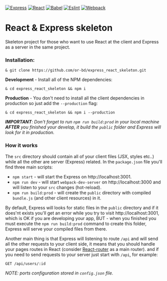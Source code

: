 [![Express](https://img.shields.io/badge/express-v4.16.0-blue.svg)](https://www.npmjs.com/package/express/v/4.16.0)
[![React](https://img.shields.io/badge/react-v16.8.6-blue.svg)](https://www.npmjs.com/package/react/v/16.8.6)
[![Babel](https://img.shields.io/badge/babel-v7.5.4-blue.svg)](https://www.npmjs.com/package/@babel/core/v/7.5.4)
[![Eslint](https://img.shields.io/badge/eslint-v5.16.0-blue.svg)](https://www.npmjs.com/package/eslint/v/5.16.0)
[![Webpack](https://img.shields.io/badge/webpack-v4.35.3-blue.svg)](https://www.npmjs.com/package/webpack/v/4.35.3)

# React & Express skeleton

Skeleton project for those who want to use React at the client and Express as a server in the same project.

### Installation:

```
& git clone https://github.com/or-bd/express_react_skeleton.git
```

__Development__ - Install all of the NPM dependencies:

```
& cd express_react_skeleton && npm i
```

__Production__ - You don't need to install all the client dependencies in production so just add the `--production` flag: 

```
& cd express_react_skeleton && npm i --production
```

*__IMPORTANT__: Don't forget to run `npm run build:prod` in your local machine 
__AFTER__ you finished your develop, it build the `public` folder and 
Express will look for it in production.*

### How it works

The `src` directory should contain all of your client files 
(JSX, styles etc..) while all the other are server (Express) 
related. In the `package.json` file you'll find three main scripts:
* `npm start` - will start the Express on http://localhost:3001.
* `npm run dev` - will start `webpack-dev-server` on http://localhost:3000 and will listen to your `src` changes (hot-reload).
* `npm run build:prod` - will create the `public` directory with compiled `bundle.js` (and other client resources) in it.

By default, Express will looks for static files in the `public` directory and
if it does'nt exists you'll get an error while you try to visit http://localhost:3001,
which is OK if you are developing your app, BUT - when you finished 
you must execute the `npm run build:prod` command to create this folder, 
Express will serve your compiled files from there.

Another main thing is that Express will listening to route `/api` and will send 
all the other requests to your client side, it means that you should handle 
your pages routes in React (consider [React-router](https://github.com/ReactTraining/react-router) as a main router).
and if you need to send requests to your server just start with `/api`, for example:
 
`
GET /api/users/:id
`

*NOTE: ports configuration stored in `config.json` file.*
